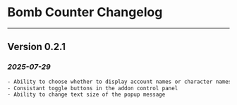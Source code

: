 # Bomb Counter Changelog
___
## Version 0.2.1 
### *2025-07-29*
```txt
- Ability to choose whether to display account names or character names
- Consistant toggle buttons in the addon control panel
- Ability to change text size of the popup message
```